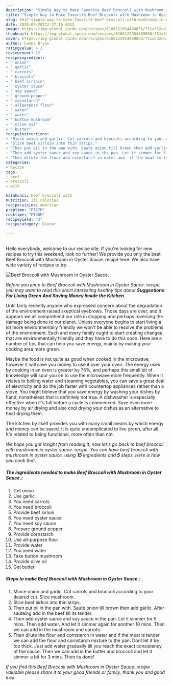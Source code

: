 ```yaml
---
description: "Simple Way to Make Favorite Beef Broccoli with Mushroom in Oyster Sauce."
title: "Simple Way to Make Favorite Beef Broccoli with Mushroom in Oyster Sauce."
slug: 1637-simple-way-to-make-favorite-beef-broccoli-with-mushroom-in-oyster-sauce
date: 2020-09-20T22:27:16.601Z
image: https://img-global.cpcdn.com/recipes/6166122954489856/751x532cq70/beef-broccoli-with-mushroom-in-oyster-sauce-recipe-main-photo.jpg
thumbnail: https://img-global.cpcdn.com/recipes/6166122954489856/751x532cq70/beef-broccoli-with-mushroom-in-oyster-sauce-recipe-main-photo.jpg
cover: https://img-global.cpcdn.com/recipes/6166122954489856/751x532cq70/beef-broccoli-with-mushroom-in-oyster-sauce-recipe-main-photo.jpg
author: Leona Bryan
ratingvalue: 4.3
reviewcount: 12
recipeingredient:
- " onion"
- " garlic"
- " carrots"
- " broccoli"
- " beef sirloin"
- " oyster sauce"
- " soy sauce"
- " ground pepper"
- " cornstarch"
- " allpurpose flour"
- " water"
- " water"
- " button mushroom"
- " olive oil"
- " butter"
recipeinstructions:
- "Mince onion and garlic. Cut carrots and broccoli according to your desired cut. Slice mushroom."
- "Slice beef sirloin into thin strips."
- "Then put oil in the pan with. Sautè onion till brown then add garlic. After sauteing add in the beef till its tender."
- "Then add oyster sauce and soy sauce in the pan. Let it simmer for 5 mins. Then add water. And let it simmer again for another 10 mins. Then we can add in the mushroom and carrots."
- "Then dilute the flour and cornstarch in water and  if the meat is tender we can add the flour and cornstarch mixture to the pan.  Dont let it be too  thick. Just add water gradually till you reach the exact consistency of the sauce. Then we can add in the butter and broccoli and let it simmer a bit for 3 mins. Then its done!"
categories:
- Recipe
tags:
- beef
- broccoli
- with

katakunci: beef broccoli with 
nutrition: 111 calories
recipecuisine: American
preptime: "PT27M"
cooktime: "PT48M"
recipeyield: "3"
recipecategory: Dinner

---
```

<br>
Hello everybody, welcome to our recipe site, If you're looking for new recipes to try this weekend, look no further! We provide you only the best Beef Broccoli with Mushroom in Oyster Sauce. recipe here. We also have wide variety of recipes to try.
<br>


![Beef Broccoli with Mushroom in Oyster Sauce.](https://img-global.cpcdn.com/recipes/6166122954489856/751x532cq70/beef-broccoli-with-mushroom-in-oyster-sauce-recipe-main-photo.jpg)

<i>Before you jump to Beef Broccoli with Mushroom in Oyster Sauce. recipe, you may want to read this short interesting healthy tips about 
<strong>Suggestions For Living Green And Saving Money Inside the Kitchen</strong>.</i>
</br>

Until fairly recently anyone who expressed concern about the degradation of the environment raised skeptical eyebrows. Those days are over, and it appears we all comprehend our role in stopping and perhaps reversing the damage being done to our planet. Unless everyone begins to start living a lot more environmentally friendly we won't be able to resolve the problems of the environment. Each and every family ought to start creating changes that are environmentally friendly and they have to do this soon. Here are a number of tips that can help you save energy, mainly by making your cooking area more green.

Maybe the food is not quite as good when cooked in the microwave, however it will save you money to use it over your oven. The energy used by cooking in an oven is greater by 75%, and perhaps this small bit of knowledge will spur you on to use the microwave more frequently. When it relates to boiling water and steaming vegetables, you can save a great deal of electricity and do the job faster with countertop appliances rather than a stove. You might believe that you save energy by washing your dishes by hand, nonetheless that is definitely not true. A dishwasher is especially effective when it's full before a cycle is commenced. Save even more money by air drying and also cool drying your dishes as an alternative to heat drying them.

The kitchen by itself provides you with many small means by which energy and money can be saved. It is quite uncomplicated to live green, after all. It's related to being functional, more often than not.


<i>We hope you got insight from reading it, now let's go back to beef broccoli with mushroom in oyster sauce. recipe. You can have beef broccoli with mushroom in oyster sauce. using <strong>15</strong> ingredients and <strong>5</strong> steps. Here is how you cook that.
</i>

##### The ingredients needed to make Beef Broccoli with Mushroom in Oyster Sauce.:

1. Get  onion
1. Use  garlic
1. You need  carrots
1. You need  broccoli
1. Provide  beef sirloin
1. You need  oyster sauce
1. You need  soy sauce
1. Prepare  ground pepper
1. Provide  cornstarch
1. Use  all-purpose flour
1. Provide  water
1. You need  water
1. Take  button mushroom
1. Provide  olive oil
1. Get  butter


##### Steps to make Beef Broccoli with Mushroom in Oyster Sauce.:

1. Mince onion and garlic. Cut carrots and broccoli according to your desired cut. Slice mushroom.
1. Slice beef sirloin into thin strips.
1. Then put oil in the pan with. Sautè onion till brown then add garlic. After sauteing add in the beef till its tender.
1. Then add oyster sauce and soy sauce in the pan. Let it simmer for 5 mins. Then add water. And let it simmer again for another 10 mins. Then we can add in the mushroom and carrots.
1. Then dilute the flour and cornstarch in water and  if the meat is tender we can add the flour and cornstarch mixture to the pan.  Dont let it be too  thick. Just add water gradually till you reach the exact consistency of the sauce. Then we can add in the butter and broccoli and let it simmer a bit for 3 mins. Then its done!


<i>If you find this Beef Broccoli with Mushroom in Oyster Sauce. recipe valuable please share it to your good friends or family, thank you and good luck.</i>

